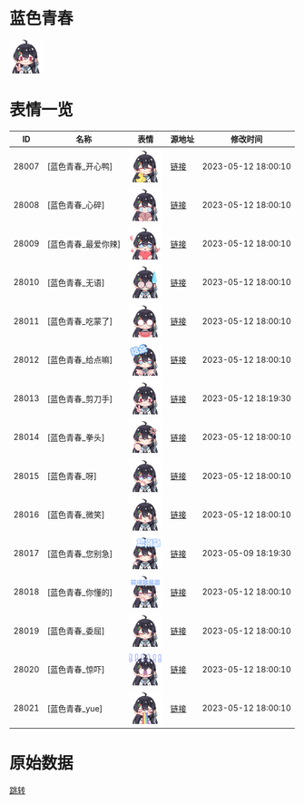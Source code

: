 # 蓝色青春

<img src="./cover.png" height="60" alt="cover" />

# 表情一览

|ID|名称|表情|源地址|修改时间|
|----|----|----|----|----|
|28007|[蓝色青春_开心鸭]|<img src="./pic/028007_%5B蓝色青春_开心鸭%5D.png" height="60" alt="开心鸭"/>|[链接](https://i0.hdslb.com/bfs/garb/88dc58fec5fe8ba3d9982fc8fde1684ac43ddd67.png)|2023-05-12 18:00:10|
|28008|[蓝色青春_心碎]|<img src="./pic/028008_%5B蓝色青春_心碎%5D.png" height="60" alt="心碎"/>|[链接](https://i0.hdslb.com/bfs/garb/a8ff6dba76213e15c6199cf3274e3161b7358794.png)|2023-05-12 18:00:10|
|28009|[蓝色青春_最爱你辣]|<img src="./pic/028009_%5B蓝色青春_最爱你辣%5D.png" height="60" alt="最爱你辣"/>|[链接](https://i0.hdslb.com/bfs/garb/93bddb736f2cd103422e5b3d7881bfae899445ae.png)|2023-05-12 18:00:10|
|28010|[蓝色青春_无语]|<img src="./pic/028010_%5B蓝色青春_无语%5D.png" height="60" alt="无语"/>|[链接](https://i0.hdslb.com/bfs/garb/9a8a912a64a90218c93b557f1239aeb75a3e2f3b.png)|2023-05-12 18:00:10|
|28011|[蓝色青春_吃蒙了]|<img src="./pic/028011_%5B蓝色青春_吃蒙了%5D.png" height="60" alt="吃蒙了"/>|[链接](https://i0.hdslb.com/bfs/garb/76e62659b9ab034785ff7d10964f7cf7b0c8476c.png)|2023-05-12 18:00:10|
|28012|[蓝色青春_给点嘛]|<img src="./pic/028012_%5B蓝色青春_给点嘛%5D.png" height="60" alt="给点嘛"/>|[链接](https://i0.hdslb.com/bfs/garb/2e35a8c30f6552ebd72908e87dcc397a336cfdf4.png)|2023-05-12 18:00:10|
|28013|[蓝色青春_剪刀手]|<img src="./pic/028013_%5B蓝色青春_剪刀手%5D.png" height="60" alt="剪刀手"/>|[链接](https://i0.hdslb.com/bfs/garb/e7a147a843ddeb9caf9e07435bf43498407be48e.png)|2023-05-12 18:19:30|
|28014|[蓝色青春_拳头]|<img src="./pic/028014_%5B蓝色青春_拳头%5D.png" height="60" alt="拳头"/>|[链接](https://i0.hdslb.com/bfs/garb/947aa34daf1dbae8604bfd795d1c38aaf1bf4a1c.png)|2023-05-12 18:00:10|
|28015|[蓝色青春_呀]|<img src="./pic/028015_%5B蓝色青春_呀%5D.png" height="60" alt="呀"/>|[链接](https://i0.hdslb.com/bfs/garb/6d17c972f5be3f97fa1ac582a3ff3cc679cefb3e.png)|2023-05-12 18:00:10|
|28016|[蓝色青春_微笑]|<img src="./pic/028016_%5B蓝色青春_微笑%5D.png" height="60" alt="微笑"/>|[链接](https://i0.hdslb.com/bfs/garb/f7af9a7c418d9ac4eba6d313dc09387f3e2341fb.png)|2023-05-12 18:00:10|
|28017|[蓝色青春_您别急]|<img src="./pic/028017_%5B蓝色青春_您别急%5D.png" height="60" alt="您别急"/>|[链接](https://i0.hdslb.com/bfs/garb/a5d591fa058cad20c2d6cfab8084391a79e2a84f.png)|2023-05-09 18:19:30|
|28018|[蓝色青春_你懂的]|<img src="./pic/028018_%5B蓝色青春_你懂的%5D.png" height="60" alt="你懂的"/>|[链接](https://i0.hdslb.com/bfs/garb/446a5d786b417d7b3420addc7c7783b00e12d5b7.png)|2023-05-12 18:00:10|
|28019|[蓝色青春_委屈]|<img src="./pic/028019_%5B蓝色青春_委屈%5D.png" height="60" alt="委屈"/>|[链接](https://i0.hdslb.com/bfs/garb/0df0be3ccf8d714141db33dab603e5b64e0d5940.png)|2023-05-12 18:00:10|
|28020|[蓝色青春_惊吓]|<img src="./pic/028020_%5B蓝色青春_惊吓%5D.png" height="60" alt="惊吓"/>|[链接](https://i0.hdslb.com/bfs/garb/174478eb1a2b7170470e01777e403be6f2d6bc84.png)|2023-05-12 18:00:10|
|28021|[蓝色青春_yue]|<img src="./pic/028021_%5B蓝色青春_yue%5D.png" height="60" alt="yue"/>|[链接](https://i0.hdslb.com/bfs/garb/d27fa9d764c1741db09a975df6dce90dc1174788.png)|2023-05-12 18:00:10|

# 原始数据

[跳转](./raw.json)


